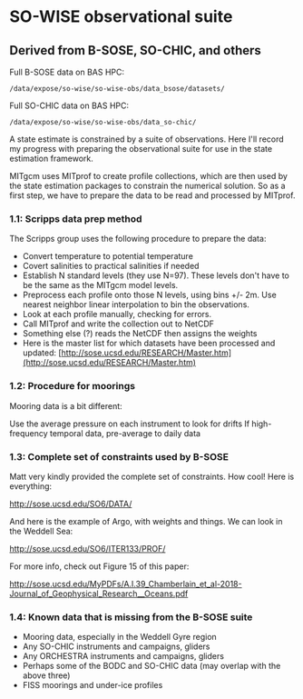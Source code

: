 # SO-WISE observational suite 
## Derived from B-SOSE, SO-CHIC, and others

Full B-SOSE data on BAS HPC:
```
/data/expose/so-wise/so-wise-obs/data_bsose/datasets/
```
Full SO-CHIC data on BAS HPC:
```
/data/expose/so-wise/so-wise-obs/data_so-chic/
```

A state estimate is constrained by a suite of observations. Here I'll record my progress with preparing the observational suite for use in the state estimation framework. 

MITgcm uses MITprof to create profile collections, which are then used by the state estimation packages to constrain the numerical solution. So as a first step, we have to prepare the data to be read and processed by MITprof.

### 1.1: Scripps data prep method
The Scripps group uses the following procedure to prepare the data:

- Convert temperature to potential temperature
- Covert salinities to practical salinities if needed
- Establish N standard levels (they use N=97). These levels don't have to be the same as the MITgcm model levels.
- Preprocess each profile onto those N levels, using bins +/- 2m. Use nearest neighbor linear interpolation to bin the observations.
- Look at each profile manually, checking for errors.
- Call MITprof and write the collection out to NetCDF
- Something else (?) reads the NetCDF then assigns the weights
- Here is the master list for which datasets have been processed and updated: [http://sose.ucsd.edu/RESEARCH/Master.htm](http://sose.ucsd.edu/RESEARCH/Master.htm)

### 1.2: Procedure for moorings
Mooring data is a bit different:

Use the average pressure on each instrument to look for drifts
If high-frequency temporal data, pre-average to daily data

### 1.3: Complete set of constraints used by B-SOSE
Matt very kindly provided the complete set of constraints. How cool! Here is everything:

http://sose.ucsd.edu/SO6/DATA/

And here is the example of Argo, with weights and things. We can look in the Weddell Sea:

http://sose.ucsd.edu/SO6/ITER133/PROF/

For more info, check out Figure 15 of this paper:

http://sose.ucsd.edu/MyPDFs/A.I.39_Chamberlain_et_al-2018-Journal_of_Geophysical_Research__Oceans.pdf

### 1.4: Known data that is missing from the B-SOSE suite

- Mooring data, especially in the Weddell Gyre region
- Any SO-CHIC instruments and campaigns, gliders
- Any ORCHESTRA instruments and campaigns, gliders
- Perhaps some of the BODC and SO-CHIC data (may overlap with the above three)
- FISS moorings and under-ice profiles
